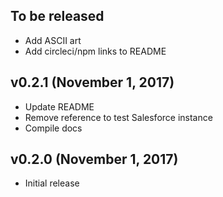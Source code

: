 ## To be released
- Add ASCII art
- Add circleci/npm links to README

## v0.2.1 (November 1, 2017)
- Update README
- Remove reference to test Salesforce instance
- Compile docs

## v0.2.0 (November 1, 2017)
- Initial release
